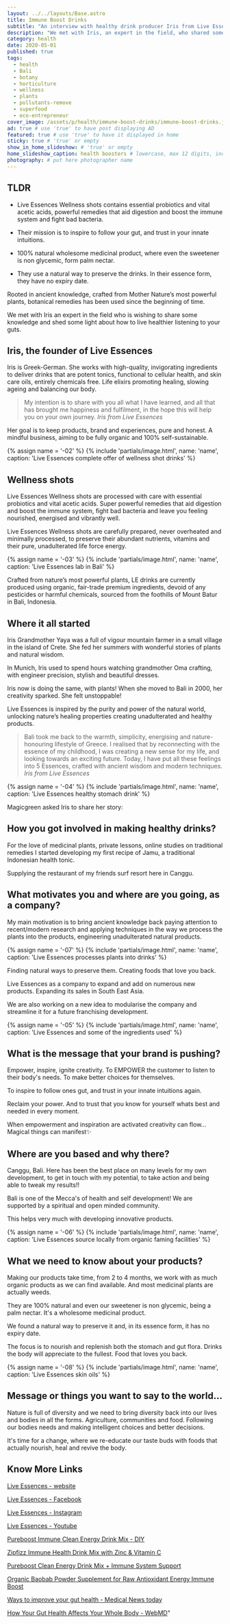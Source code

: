 ```yaml
---
layout: ../../layouts/Base.astro
title: Immune Boost Drinks
subtitle: "An interview with healthy drink producer Iris from Live Essences."
description: "We met with Iris, an expert in the field, who shared some knowledge and shed some light about how to live healthier by listening to your guts." # max 160 digits
category: health
date: 2020-05-01
published: true
tags:
  - health
  - Bali
  - botany
  - horticulture
  - wellness
  - plants
  - pollutants-remove
  - superfood
  - eco-entrepreneur
cover_image: /assets/p/health/immune-boost-drinks/immune-boost-drinks.jpg
ad: true # use 'true' to have post displaying AD
featured: true # use 'true' to have it displayed in home
sticky: true # 'true' or empty
show_in_home_slideshow: # 'true' or empty
home_slideshow_caption: health boosters # lowercase, max 12 digits, including spaces
photography: # put here photographer name
---
```


<div class="tldr">

## TLDR

- Live Essences Wellness shots contains essential probiotics and vital acetic acids, powerful remedies that aid digestion and boost the immune system and fight bad bacteria.

- Their mission is to inspire to follow your gut, and trust in your innate intuitions.

- 100% natural wholesome medicinal product, where even the sweetener is non glycemic, form palm nectar.

- They use a natural way to preserve the drinks. In their essence form, they have no expiry date.

</div>

Rooted in ancient knowledge, crafted from Mother Nature’s most powerful plants, botanical remedies has been used since the beginning of time.

We met with Iris an expert in the field who is wishing to share some knowledge and shed some light about how to live healthier listening to your guts.

## Iris, the founder of Live Essences

Iris is Greek-German. She works with high-quality, invigorating ingredients to deliver drinks that are potent tonics, functional to cellular health, and skin care oils, entirely chemicals free. Life elixirs promoting healing, slowing ageing and balancing our body.

> My intention is to share with you all what I have learned, and all that has brought me happiness and fulfilment, in the hope this will help you on your own journey. _Iris from Live Essences_

Her goal is to keep products, brand and experiences, pure and honest. A mindful business, aiming to be fully organic and 100% self-sustainable.

{% assign name = '-02' %}
{% include 'partials/image.html', name: 'name', caption: 'Live Essences complete offer of wellness shot drinks' %}

## Wellness shots

Live Essences Wellness shots are processed with care with essential probiotics and vital acetic acids. Super powerful remedies that aid digestion and boost the immune system, fight bad bacteria and leave you feeling nourished, energised and vibrantly well.

Live Essences Wellness shots are carefully prepared, never overheated and minimally processed, to preserve their abundant nutrients, vitamins and their pure, unadulterated life force energy.

{% assign name = '-03' %}
{% include 'partials/image.html', name: 'name', caption: 'Live Essences lab in Bali' %}

Crafted from nature’s most powerful plants, LE drinks are currently produced using organic, fair-trade premium ingredients, devoid of any pesticides or harmful chemicals, sourced from the foothills of Mount Batur in Bali, Indonesia.

## Where it all started

Iris Grandmother Yaya was a full of vigour mountain farmer in a small village in the island of Crete. She fed her summers with wonderful stories of plants and natural wisdom.

In Munich, Iris used to spend hours watching grandmother Oma crafting, with engineer precision, stylish and beautiful dresses.

Iris now is doing the same, with plants! When she moved to Bali in 2000, her creativity sparked. She felt unstoppable!

Live Essences is inspired by the purity and power of the natural world, unlocking nature’s healing properties creating unadulterated and healthy products.

> Bali took me back to the warmth, simplicity, energising and nature-honouring lifestyle of Greece. I realised that by reconnecting with the essence of my childhood, I was creating a new sense for my life, and looking towards an exciting future. Today, I have put all these feelings into 5 Essences, crafted with ancient wisdom and modern techniques. _Iris from Live Essences_

{% assign name = '-04' %}
{% include 'partials/image.html', name: 'name', caption: 'Live Essences healthy stomach drink' %}

Magicgreen asked Iris to share her story:

## How you got involved in making healthy drinks?

For the love of medicinal plants, private lessons, online studies on traditional remedies I started developing my first recipe of Jamu, a traditional Indonesian health tonic.

Supplying the restaurant of my friends surf resort here in Canggu.

## What motivates you and where are you going, as a company?

My main motivation is to bring ancient knowledge back paying attention to recent/modern research and applying techniques in the way we process the plants into the products, engineering unadulterated natural products.

{% assign name = '-07' %}
{% include 'partials/image.html', name: 'name', caption: 'Live Essences processes  plants into drinks' %}

Finding natural ways to preserve them. Creating foods that love you back.

Live Essences as a company to expand and add on numerous new products. Expanding its sales in South East Asia.

We are also working on a new idea to modularise the company and streamline it for a future franchising development.

{% assign name = '-05' %}
{% include 'partials/image.html', name: 'name', caption: 'Live Essences and some of the ingredients used' %}

## What is the message that your brand is pushing?

Empower, inspire, ignite creativity. To EMPOWER the customer to listen to their body's needs. To make better choices for themselves.

To inspire to follow ones gut, and trust in your innate intuitions again.

Reclaim your power. And to trust that you know for yourself whats best and needed in every moment.

When empowerment and inspiration are activated creativity can flow... Magical things can manifest✨

## Where are you based and why there?

Canggu, Bali. Here has been the best place on many levels for my own development, to get in touch with my potential, to take action and being able to tweak my results!!

Bali is one of the Mecca's of health and self development! We are supported by a spiritual and open minded community.

This helps very much with developing innovative products.

{% assign name = '-06' %}
{% include 'partials/image.html', name: 'name', caption: 'Live Essences source locally from organic faming facilities' %}

## What we need to know about your products?

Making our products take time, from 2 to 4 months, we work with as much organic products as we can find available. And most medicinal plants are actually weeds.

They are 100% natural and even our sweetener is non glycemic, being a palm nectar. It's a wholesome medicinal product.

We found a natural way to preserve it and, in its essence form, it has no expiry date.

The focus is to nourish and replenish both the stomach and gut flora. Drinks the body will appreciate to the fullest. Food that loves you back.

{% assign name = '-08' %}
{% include 'partials/image.html', name: 'name', caption: 'Live Essences skin oils' %}

## Message or things you want to say to the world...

Nature is full of diversity and we need to bring diversity back into our lives and bodies in all the forms. Agriculture, communities and food. Following our bodies needs and making intelligent choices and better decisions.

It's time for a change, where we re-educate our taste buds with foods that actually nourish, heal and revive the body.

## Know More Links

[Live Essences - website](https://live-essences.com)

[Live Essences - Facebook](https://www.facebook.com/liveessences)

[Live Essences - Instagram](https://www.instagram.com/liveessences/)

[Live Essences - Youtube](https://www.youtube.com/channel/UC-CrtGFNj_L4-7vbRtXzQQw/featured?disable_polymer=1)

[Pureboost Immune Clean Energy Drink Mix - DIY](https://amzn.to/3jSYHSs)

[Zipfizz Immune Health Drink Mix with Zinc & Vitamin C](https://amzn.to/37EQdIP)

[Pureboost Clean Energy Drink Mix + Immune System Support](https://amzn.to/3ABRg8W)

[Organic Baobab Powder Supplement for Raw Antioxidant Energy Immune Boost](https://amzn.to/3CKaeMx)

[Ways to improve your gut health - Medical News today](https://www.medicalnewstoday.com/articles/325293)

[How Your Gut Health Affects Your Whole Body - WebMD](https://www.webmd.com/digestive-disorders/ss/slideshow-how-gut-health-affects-whole-body)"
